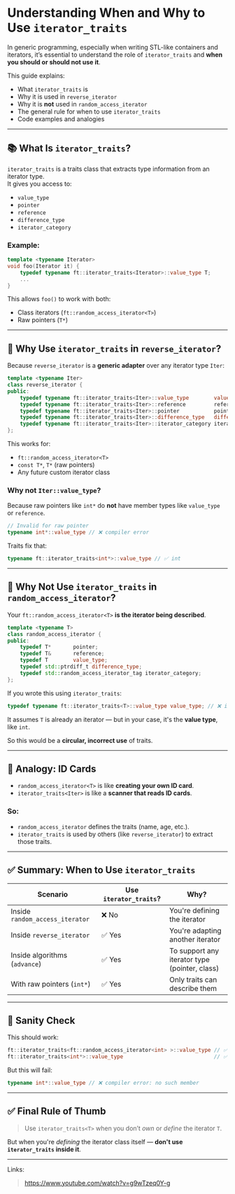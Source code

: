 # Understanding When and Why to Use `iterator_traits`

In generic programming, especially when writing STL-like containers and iterators, it’s essential to understand the role of `iterator_traits` and **when you should or should not use it**.

This guide explains:

- What `iterator_traits` is
- Why it is used in `reverse_iterator`
- Why it is **not** used in `random_access_iterator`
- The general rule for when to use `iterator_traits`
- Code examples and analogies

---

## 📚 What Is `iterator_traits`?

`iterator_traits` is a traits class that extracts type information from an iterator type.  
It gives you access to:

- `value_type`
- `pointer`
- `reference`
- `difference_type`
- `iterator_category`

### Example:

```cpp
template <typename Iterator>
void foo(Iterator it) {
    typedef typename ft::iterator_traits<Iterator>::value_type T;
    ...
}
````

This allows `foo()` to work with both:

* Class iterators (`ft::random_access_iterator<T>`)
* Raw pointers (`T*`)

---

## 🧠 Why Use `iterator_traits` in `reverse_iterator`?

Because `reverse_iterator` is a **generic adapter** over any iterator type `Iter`:

```cpp
template <typename Iter>
class reverse_iterator {
public:
    typedef typename ft::iterator_traits<Iter>::value_type        value_type;
    typedef typename ft::iterator_traits<Iter>::reference         reference;
    typedef typename ft::iterator_traits<Iter>::pointer           pointer;
    typedef typename ft::iterator_traits<Iter>::difference_type   difference_type;
    typedef typename ft::iterator_traits<Iter>::iterator_category iterator_category;
};
```

This works for:

* `ft::random_access_iterator<T>`
* `const T*`, `T*` (raw pointers)
* Any future custom iterator class

### Why not `Iter::value_type`?

Because raw pointers like `int*` do **not** have member types like `value_type` or `reference`.

```cpp
// Invalid for raw pointer
typename int*::value_type // ❌ compiler error
```

Traits fix that:

```cpp
typename ft::iterator_traits<int*>::value_type // ✅ int
```

---

## 🧱 Why **Not** Use `iterator_traits` in `random_access_iterator`?

Your `ft::random_access_iterator<T>` **is the iterator being described**.

```cpp
template <typename T>
class random_access_iterator {
public:
    typedef T*       pointer;
    typedef T&       reference;
    typedef T        value_type;
    typedef std::ptrdiff_t difference_type;
    typedef std::random_access_iterator_tag iterator_category;
};
```

If you wrote this using `iterator_traits`:

```cpp
typedef typename ft::iterator_traits<T>::value_type value_type; // ❌ invalid
```

It assumes `T` is already an iterator — but in your case, it's the **value type**, like `int`.

So this would be a **circular, incorrect use** of traits.

---

## 🧠 Analogy: ID Cards

* `random_access_iterator<T>` is like **creating your own ID card**.
* `iterator_traits<Iter>` is like a **scanner that reads ID cards**.

### So:

* `random_access_iterator` defines the traits (name, age, etc.).
* `iterator_traits` is used by others (like `reverse_iterator`) to extract those traits.

---

## ✅ Summary: When to Use `iterator_traits`

| Scenario                        | Use `iterator_traits`? | Why?                                          |
| ------------------------------- | ---------------------- | --------------------------------------------- |
| Inside `random_access_iterator` | ❌ No                   | You're defining the iterator                  |
| Inside `reverse_iterator`       | ✅ Yes                  | You're adapting another iterator              |
| Inside algorithms (`advance`)   | ✅ Yes                  | To support any iterator type (pointer, class) |
| With raw pointers (`int*`)      | ✅ Yes                  | Only traits can describe them                 |

---

## 🧪 Sanity Check

This should work:

```cpp
ft::iterator_traits<ft::random_access_iterator<int> >::value_type // ✅ int
ft::iterator_traits<int*>::value_type                             // ✅ int
```

But this will fail:

```cpp
typename int*::value_type // ❌ compiler error: no such member
```

---

## ✅ Final Rule of Thumb

> Use `iterator_traits<T>` when you don’t *own* or *define* the iterator `T`.

But when you're *defining* the iterator class itself — **don't use `iterator_traits` inside it**.

---

Links:
  
> https://www.youtube.com/watch?v=g9wTzeq0Y-g
